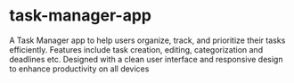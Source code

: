 # task-manager-app
A Task Manager app to help users organize, track, and prioritize their tasks efficiently. Features include task creation, editing, categorization and deadlines etc. Designed with a clean user interface and responsive design to enhance productivity on all devices
